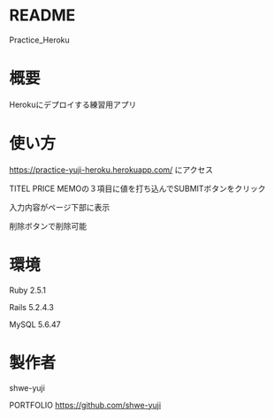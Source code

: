 # README
Practice_Heroku

# 概要
Herokuにデプロイする練習用アプリ

# 使い方
https://practice-yuji-heroku.herokuapp.com/ にアクセス

TITEL PRICE MEMOの３項目に値を打ち込んでSUBMITボタンをクリック

入力内容がページ下部に表示

削除ボタンで削除可能

# 環境
Ruby 2.5.1

Rails 5.2.4.3

MySQL 5.6.47

# 製作者
shwe-yuji

PORTFOLIO
https://github.com/shwe-yuji